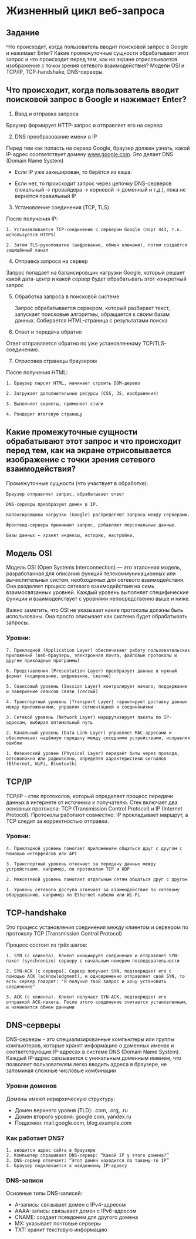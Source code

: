 # Жизненный цикл веб-запроса

## Задание

Что происходит, когда пользователь вводит поисковой запрос в Google и нажимает Enter? Какие промежуточные сущности обрабатывают этот запрос и что происходит перед тем, как на экране отрисовывается изображение с точки зрения сетевого взаимодействия? Модели OSI и TCP/IP, TCP-handshake, DNS-серверы.

## Что происходит, когда пользователь вводит поисковой запрос в Google и нажимает Enter? 

1. Ввод и отправка запроса

Браузер формирует HTTP-запрос и отправляет его на сервер

2. DNS преобразование имени в IP

Перед тем как попасть на сервер Google, браузер должен узнать, какой IP-адрес соответствует домену www.google.com. Это делает DNS (Domain Name System)

- Если IP уже закеширован, то берётся из кэша.

- Если нет, то происходит запрос через цепочку DNS-серверов (локальный → провайдера → корневой → доменный и т.д.), пока не вернётся правильный IP

3. Установление соединения (TCP, TLS)

После получения IP:

    1. Устанавливается TCP-соединение с сервером Google (порт 443, т.к. используется HTTPS)

    2. Затем TLS-рукопожатие (шифрование, обмен ключами), потом создаётся защищённый канал

4. Отправка запроса на сервер

Запрос попадает на балансировщик нагрузки Google, который решает какой дата-центр и какой сервер будет обрабатывать этот конкретный запрос

5. Обработка запроса в поисковой системе

    Запрос обрабатывается сервером, который разбирает текст, запускает поисковые алгоритмы, обращается к своим базам данных. Собирается HTML-страница с результатами поиска

6. Ответ и передача обратно

Ответ отправляется обратно по уже установленному TCP/TLS-соединению.

7. Отрисовка страницы браузером

После получения HTML:

    1. Браузер парсит HTML, начинает строить DOM-дерево

    2. Загружает дополнительные ресурсы (CSS, JS, изображения)

    3. Выполняет скрипты, применяет стили

    4. Рендерит итоговую страницу

## Какие промежуточные сущности обрабатывают этот запрос и что происходит перед тем, как на экране отрисовывается изображение с точки зрения сетевого взаимодействия?

Промежуточные сущности (что участвует в обработке):

    Браузер отправляет запрос, обрабатывает ответ

    DNS-серверы преобразуют домен в IP.

    Балансировщики нагрузки (Google) распределяют запросы между серверами.

    Фронтенд-серверы принимают запрос, добавляют персональные данные.

    Базы данных — хранят индексы, историю, настройки.

## Модель OSI 

Модель OSI (Open Systems Interconnection) — это эталонная модель, разработанная для описания функций телекоммуникационных или вычислительных систем, необходимых для сетевого взаимодействия. Она разделяет процесс сетевого взаимодействия на семь взаимосвязанных уровней. Каждый уровень выполняет специфические функции и взаимодействует с уровнями непосредственно выше и ниже.

Важно заметить, что OSI не указывает какие протоколы должны быть использованы. Она просто описывает как система будет обрабатывать запросы.

### Уровни: 

    7. Прикладной (Application Layer) обеспечивает работу пользовательских приложений (веб-браузеры, электронная почта, файловые протоколы и другие прикладные программы)

    6. Представления (Presentation Layer) преобразует данные в нужный формат (кодирование, шифрование, сжатие)

    5. Сеансовый уровень (Session Layer) контролирует начало, поддержание и завершение сеансов связи (сессий)

    4. Транспортный уровень (Transport Layer) гарантирует доставку данных между приложениями, управляя сегментацией и соединениями 

    3. Сетевой уровень (Network Layer) маршрутизирует пакеты по IP-адресам, выбирая оптимальный путь

    2. Канальный уровень (Data Link Layer) управляет MAC-адресами и обеспечивает надёжную передачу между соседними устройствами, исправляя ошибки 

    1. Физический уровен (Physical Layer) передаёт биты через провода, оптоволокно или радиоволны, определяя характеристики сигналов (Ethernet, WiFi, Bluetooth)


## TCP/IP

TCP/IP -  стек протоколов, который определяет процесс передачи данных в интернете от источника к получателю. Стек включает два основных протокола: TCP (Transmission Control Protocol) и IP (Internet Protocol). Протоколы работают совместно: IP прокладывает маршрут, а TCP следит за корректностью отправки.

### Уровни: 

    4. Прикладной уровень помогает приложениям общаться друг с другом с помощью интерфейсов или API

    3. Транспортный уровень отвечает за передачу данных между устройствами, например, по протоколам TCP и UDP

    2. Межсетевой уровень помогает отдельным сетям общаться друг с другом

    1. Уровень сетевого доступа отвечает за взаимодействие по сетевому оборудованию, например по Ethernet-кабелю или Wi-Fi



## TCP-handshake

Это процесс установления соединения между клиентом и сервером по протоколу TCP (Transmission Control Protocol)

Процесс состоит из трёх шагов:

    1. SYN (с клиента). Клиент инициирует соединение и отправляет SYN-пакет (synchronize) серверу с начальным номером последовательности
    
    2. SYN-ACK (с сервера). Сервер получает SYN, подтверждает его с помощью ACK (acknowledgment), и одновременно отправляет свой SYN, то есть сервер говорит: "Я получил твой запрос и хочу установить соединение"

    3. ACK (с клиента). Клиент получает SYN-ACK, подтверждает его отправкой ACK-пакета. После этого соединение считается установленным, и начинается обмен данными


## DNS-серверы

DNS-серверы - это специализированные компьютеры или группы компьютеров, которые хранят информацию о доменных именах и соответствующих IP-адресах в системе DNS (Domain Name System). Каждый IP-адрес связывается с уникальным доменным именем, что позволяет пользователям легко вводить адреса в браузере, не запоминая сложные числовые комбинации

### Уровни доменов

Домены имеют иерархическую структуру:

- Домен верхнего уровня (TLD): .com, .org, .ru
- Домен второго уровня: google.com, yandex.ru
- Поддомен: mail.google.com, blog.example.com

### Как работает DNS?

    1. вводится адрес сайта в браузере
    2. Компьютер спрашивает DNS-сервер: “Какой IP у этого домена?”
    3. DNS-сервер отвечает: “Этот домен находится по такому-то IP”
    4. Браузер подключается к найденному IP-адресу

### DNS-записи

Основные типы DNS-записей:

- A-запись: связывает домен с IPv4-адресом
- AAAA-запись: связывает домен с IPv6-адресом
- CNAME: создает псевдоним для другого домена
- MX: указывает почтовые серверы
- TXT: хранит текстовую информацию
